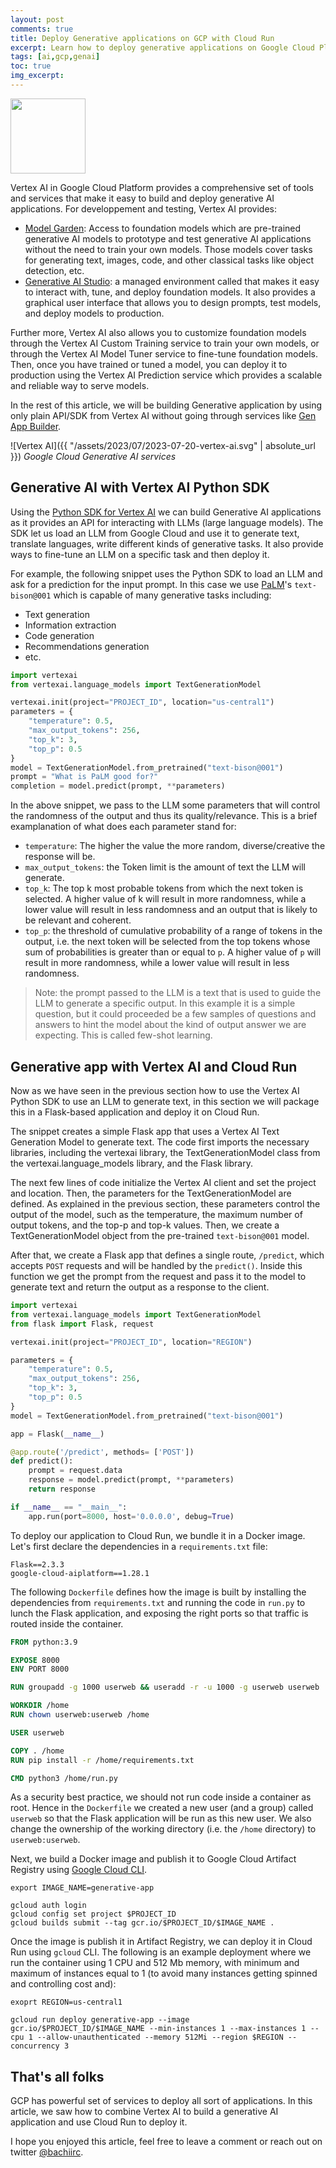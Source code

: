 ```yaml
---
layout: post
comments: true
title: Deploy Generative applications on GCP with Cloud Run
excerpt: Learn how to deploy generative applications on Google Cloud Platform with Cloud Run
tags: [ai,gcp,genai]
toc: true
img_excerpt:
---
```


<img align="center" src="/assets/logos/icons8-google-cloud.svg" width="120" />
<br/>

Vertex AI in Google Cloud Platform provides a comprehensive set of tools and services that make it easy to build and deploy generative AI applications. For developpement and testing, Vertex AI provides:

- [Model Garden](https://cloud.google.com/model-garden): Access to foundation models which are pre-trained generative AI models to prototype and test generative AI applications without the need to train your own models. Those models cover tasks for generating text, images, code, and other classical tasks like object detection, etc.
- [Generative AI Studio](https://cloud.google.com/generative-ai-studio): a managed environment called that makes it easy to interact with, tune, and deploy foundation models. It also provides a graphical user interface that allows you to design prompts, test models, and deploy models to production.


Further more, Vertex AI also allows you to customize foundation models through the Vertex AI Custom Training service to train your own models, or through the Vertex AI Model Tuner service to fine-tune foundation models. Then, once you have trained or tuned a model, you can deploy it to production using the Vertex AI Prediction service which provides a scalable and reliable way to serve models.

In the rest of this article, we will be building Generative application by using only plain API/SDK from Vertex AI without going through services like [Gen App Builder](https://cloud.google.com/blog/products/ai-machine-learning/create-generative-apps-in-minutes-with-gen-app-builder).

![Vertex AI]({{ "/assets/2023/07/2023-07-20-vertex-ai.svg" | absolute_url }})
*Google Cloud Generative AI services*

## Generative AI with Vertex AI Python SDK
Using the [Python SDK for Vertex AI](https://cloud.google.com/vertex-ai/docs/python-sdk/use-vertex-ai-python-sdk) we can build Generative AI applications as it provides an API for interacting with LLMs (large language models). The SDK let us load an LLM from Google Cloud and use it to generate text, translate languages, write different kinds of generative tasks. It also provide ways to fine-tune an LLM on a specific task and then deploy it.

For example, the following snippet uses the Python SDK to load an LLM and ask for a prediction for the input prompt. In this case we use [PaLM](https://developers.generativeai.google/models/language)'s `text-bison@001` which is capable of many generative tasks including:
- Text generation
- Information extraction
- Code generation
- Recommendations generation
- etc.

```python
import vertexai
from vertexai.language_models import TextGenerationModel

vertexai.init(project="PROJECT_ID", location="us-central1")
parameters = {
    "temperature": 0.5,
    "max_output_tokens": 256,
    "top_k": 3,
    "top_p": 0.5
}
model = TextGenerationModel.from_pretrained("text-bison@001")
prompt = "What is PaLM good for?"
completion = model.predict(prompt, **parameters)
```

In the above snippet, we pass to the LLM some parameters that will control the randomness of the output and thus its quality/relevance. This is a brief examplanation of what does each parameter stand for:

- `temperature`: The higher the value the more random, diverse/creative the response will be.
- `max_output_tokens`: the Token limit is the amount of text the LLM will generate.
- `top_k`: The top k most probable tokens from which the next token is selected. A higher value of k will result in more randomness, while a lower value will result in less randomness and an output that is likely to be relevant and coherent. 
- `top_p`: the threshold of cumulative probability of a range of tokens in the output, i.e. the next token will be selected from the top tokens whose sum of probabilities is greater than or equal to `p`. A higher value of `p` will result in more randomness, while a lower value will result in less randomness.

> Note: the prompt passed to the LLM  is a text that is used to guide the LLM to generate a specific output. In this example it is a simple question, but it could proceeded be a few samples of questions and answers to hint the model about the kind of output answer we are expecting. This is called few-shot learning.

## Generative app with Vertex AI and Cloud Run
Now as we have seen in the previous section how to use the Vertex AI Python SDK to use an LLM to generate text, in this section we will package this in a Flask-based application and deploy it on Cloud Run.

The snippet creates a simple Flask app that uses a Vertex AI Text Generation Model to generate text. The code first imports the necessary libraries, including the vertexai library, the TextGenerationModel class from the vertexai.language_models library, and the Flask library.

The next few lines of code initialize the Vertex AI client and set the project and location. Then, the parameters for the TextGenerationModel are defined. As explained in the previous section, these parameters control the output of the model, such as the temperature, the maximum number of output tokens, and the top-p and top-k values. Then, we create a TextGenerationModel object from the pre-trained `text-bison@001` model. 

After that, we create a Flask app that defines a single route, `/predict`, which accepts `POST` requests and will be handled by the `predict()`. Inside this function we get the prompt from the request and pass it to the model to generate text and return the output as a response to the client.

```python
import vertexai
from vertexai.language_models import TextGenerationModel
from flask import Flask, request

vertexai.init(project="PROJECT_ID", location="REGION")

parameters = {
    "temperature": 0.5,
    "max_output_tokens": 256,
    "top_k": 3,
    "top_p": 0.5
}
model = TextGenerationModel.from_pretrained("text-bison@001")

app = Flask(__name__)

@app.route('/predict', methods= ['POST'])
def predict():
    prompt = request.data
    response = model.predict(prompt, **parameters)
    return response

if __name__ == "__main__":
    app.run(port=8000, host='0.0.0.0', debug=True)
```

To deploy our application to Cloud Run, we bundle it in a Docker image. Let's first declare the dependencies in a `requirements.txt` file:

```
Flask==2.3.3
google-cloud-aiplatform==1.28.1
```

The following `Dockerfile` defines how the image is built by installing the dependencies from `requirements.txt` and running the code in `run.py` to lunch the Flask application, and exposing the right ports so that traffic is routed inside the container.

```Dockerfile
FROM python:3.9

EXPOSE 8000
ENV PORT 8000

RUN groupadd -g 1000 userweb && useradd -r -u 1000 -g userweb userweb

WORKDIR /home
RUN chown userweb:userweb /home

USER userweb

COPY . /home
RUN pip install -r /home/requirements.txt

CMD python3 /home/run.py
```

As a security best practice, we should not run code inside a container as root. Hence in the `Dockerfile` we created a new user (and a group) called `userweb` so that the Flask application will be run as this new user. We also change the ownership of the working directory (i.e. the `/home` directory) to `userweb:userweb`.


Next, we build a Docker image and publish it to Google Cloud Artifact Registry using [Google Cloud CLI](https://cloud.google.com/build/docs/running-builds/submit-build-via-cli-api).

```shell
export IMAGE_NAME=generative-app

gcloud auth login
gcloud config set project $PROJECT_ID
gcloud builds submit --tag gcr.io/$PROJECT_ID/$IMAGE_NAME .
```

Once the image is publish it in Artifact Registry, we can deploy it in Cloud Run using `gcloud` CLI. The following is an example deployment where we run the container using 1 CPU and 512 Mb memory, with minimum and maximum of instances equal to 1 (to avoid many instances getting spinned and controlling cost and):

```shell
exoprt REGION=us-central1

gcloud run deploy generative-app --image gcr.io/$PROJECT_ID/$IMAGE_NAME --min-instances 1 --max-instances 1 --cpu 1 --allow-unauthenticated --memory 512Mi --region $REGION --concurrency 3
```


## That's all folks
GCP has powerful set of services to deploy all sort of applications. In this article, we saw how to combine Vertex AI to build a generative AI application and use Cloud Run to deploy it.

I hope you enjoyed this article, feel free to leave a comment or reach out on twitter [@bachiirc](https://twitter.com/bachiirc).
